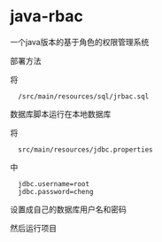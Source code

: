 
java-rbac
======================
一个java版本的基于角色的权限管理系统

部署方法

将
```
  /src/main/resources/sql/jrbac.sql
```
数据库脚本运行在本地数据库

将
```
  src/main/resources/jdbc.properties
```
中
```
  jdbc.username=root
  jdbc.password=cheng
```  
设置成自己的数据库用户名和密码

然后运行项目
